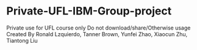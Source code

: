 # Private-UFL-IBM-Group-project
Private use for UFL course only
Do not download/share/Otherwise usage
Created By Ronald Lzquierdo, Tanner Brown, Yunfei Zhao, Xiaocun Zhu, Tiantong Liu
